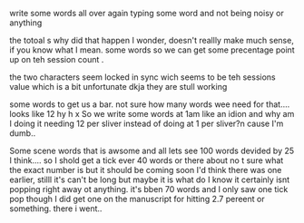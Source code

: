write some words all over again
typing some word and not being noisy or anything

the totoal s why did that happen I wonder, doesn't reallly make much sense, if you know what I mean. some words so we can get some precentage point up on teh session count .

the two characters seem locked in sync wich seems to be teh sessions value 
which is a bit unfortunate dkja
they are stull working 

some words to get us a bar.  not sure how many words wee need for that.... looks like 12 hy  h x So we write some words at 1am like an idion and why am I doing it needing 12 per sliver instead of doing at 1 per sliver?n  cause I'm dumb.. 

Some scene words that is awsome and all lets see 100 words devided by 25 I think.... so I shold get a tick ever 40 words or there about no t sure what the exact number is but it should be coming soon I'd think there was one earlier, stilll it's can't be long but maybe it is what do I know it certainly isnt popping right away ot anything.  it's bben 70 words and I only saw one tick pop  though I did get one on the manuscript for hitting 2.7 pereent or something.  there i went..